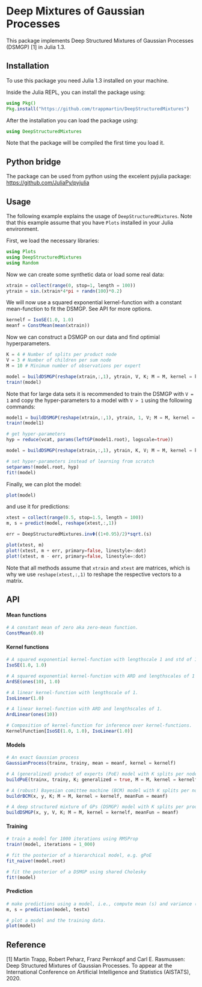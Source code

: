 # Deep Mixtures of Gaussian Processes

This package implements Deep Structured Mixtures of Gaussian Processes (DSMGP) [1] in Julia 1.3.

## Installation
To use this package you need Julia 1.3 installed on your machine.

Inside the Julia REPL, you can install the package using:
```julia
using Pkg()
Pkg.install("https://github.com/trappmartin/DeepStructuredMixtures")
```

After the installation you can load the package using:
```julia
using DeepStructuredMixtures
```

Note that the package will be compiled the first time you load it.

## Python bridge
The package can be used from python using the excelent pyjulia package: https://github.com/JuliaPy/pyjulia

## Usage
The following example explains the usage of `DeepStructuredMixtures`. Note that this example assume that you have `Plots` installed in your Julia environment.

First, we load the necessary libraries:
```julia
using Plots
using DeepStructuredMixtures
using Random
```

Now we can create some synthetic data or load some real data:
```julia
xtrain = collect(range(0, stop=1, length = 100))
ytrain = sin.(xtrain*4*pi + randn(100)*0.2)
```

We will now use a squared exponential kernel-function with a constant mean-function to fit the DSMGP. See API for more options.
```julia
kernelf = IsoSE(1.0, 1.0)
meanf = ConstMean(mean(xtrain))
```

Now we can construct a DSMGP on our data and find optimial hyperparameters.
```julia
K = 4 # Number of splits per product node
V = 3 # Number of children per sum node
M = 10 # Minimum number of observations per expert

model = buildDSMGP(reshape(xtrain,:,1), ytrain, V, K; M = M, kernel = kernelf, meanFun = meanf)
train!(model)
```

Note that for large data sets it is recommended to train the DSMGP with `V = 1` and copy the hyper-parameters to a model with `V > 1` using the following commands:
```julia
model1 = buildDSMGP(reshape(xtrain,:,1), ytrain, 1, V; M = M, kernel = kernelf, meanFun = meanf)
train!(model1)

# get hyper-parameters
hyp = reduce(vcat, params(leftGP(model1.root), logscale=true))

model = buildDSMGP(reshape(xtrain,:,1), ytrain, K, V; M = M, kernel = kernelf, meanFun = meanf)

# set hyper-parameters instead of learning from scratch
setparams!(model.root, hyp)
fit!(model)
```

Finally, we can plot the model:
```julia
plot(model)
```

and use it for predictions:
```julia
xtest = collect(range(0.5, stop=1.5, length = 100))
m, s = predict(model, reshape(xtest,:,1))

err = DeepStructuredMixtures.invΦ((1+0.95)/2)*sqrt.(s)

plot(xtest, m)
plot!(xtest, m + err, primary=false, linestyle=:dot)
plot!(xtest, m - err, primary=false, linestyle=:dot)
```

Note that all methods assume that `xtrain` and `xtest` are matrices, which is why we use `reshape(xtest,:,1)` to reshape the respective vectors to a matrix.


## API

#### Mean functions
```julia
# A constant mean of zero aka zero-mean function.
ConstMean(0.0) 
```

#### Kernel functions
```julia
# A squared exponential kernel-function with lengthscale 1 and std of 1.
IsoSE(1.0, 1.0)

# A squared exponential kernel-function with ARD and lengthscales of 1 and std of 1.
ArdSE(ones(10), 1.0)

# A linear kernel-function with lengthscale of 1.
IsoLinear(1.0)

# A linear kernel-function with ARD and lengthscales of 1.
ArdLinear(ones(10))

# Composition of kernel-function for inference over kernel-functions.
KernelFunction[IsoSE(1.0, 1.0), IsoLinear(1.0)] 
```

#### Models
```julia
# An exact Gaussian process
GaussianProcess(trainx, trainy, mean = meanf, kernel = kernelf)

# A (generalized) product of experts (PoE) model with K splits per node and a miminum of M observations per expert
buildPoE(trainx, trainy, K; generalized = true, M = M, kernel = kernelf, meanFun = meanf)

# A (robust) Bayesian comittee machine (BCM) model with K splits per node and a miminum of M observations per expert
buildrBCM(x, y, K; M = M, kernel = kernelf, meanFun = meanf)

# A deep structured mixture of GPs (DSMGP) model with K splits per product node, V children per sum node and a miminum of M observations per expert.
buildDSMGP(x, y, V, K; M = M, kernel = kernelf, meanFun = meanf)
```

#### Training
```julia
# train a model for 1000 iterations using RMSProp
train!(model, iterations = 1_000)

# fit the posterior of a hierarchical model, e.g. gPoE
fit_naive!(model.root)

# fit the posterior of a DSMGP using shared Cholesky
fit!(model)
```

#### Prediction
```julia
# make predictions using a model, i.e., compute mean (s) and variance (s).
m, s = prediction(model, testx)

# plot a model and the training data.
plot(model)
```

## Reference
[1] Martin Trapp, Robert Peharz, Franz Pernkopf and Carl E. Rasmussen: Deep Structured Mixtures of Gaussian Processes. To appear at the International Conference on Artificial Intelligence and Statistics (AISTATS), 2020.

